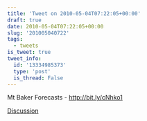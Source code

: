 ```yaml
---
title: 'Tweet on 2010-05-04T07:22:05+00:00'
draft: true
date: 2010-05-04T07:22:05+00:00
slug: '201005040722'
tags:
  - tweets
is_tweet: true
tweet_info:
  id: '13334985373'
  type: 'post'
  is_thread: False
---
```




Mt Baker Forecasts - http://bit.ly/cNhko1

[Discussion](https://x.com/sytelus/status/13334985373)
